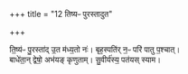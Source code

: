 +++
title = "12 तिष्यᳶ पुरस्तादुत"

+++


ति॒ष्य॑ᳶ पु॒रस्ता॑द् उ॒त म॑ध्य॒तो नः॑। बृह॒स्पति॑र् न॒ᳶ परि॑ पातु प॒श्चात्।  
बाधे॑ता॒न् द्वेषो॒ अभ॑यङ् कृणुताम्। सु॒वीर्य॑स्य॒ पत॑यस् स्याम।  
